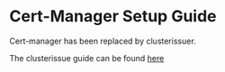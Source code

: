 # Cert-Manager Setup Guide

Cert-manager has been replaced by clusterissuer.

The clusterissue guide can be found [here](https://truecharts.org/charts/enterprise/clusterissuer/how-to)
